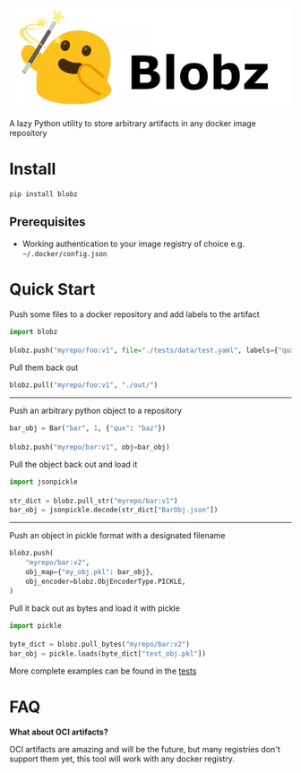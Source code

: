 ![logo](./static/logo.png)

A lazy Python utility to store arbitrary artifacts in any docker image repository

# Install

```sh
pip install blobz
```

## Prerequisites
* Working authentication to your image registry of choice e.g. `~/.docker/config.json`

# Quick Start

Push some files to a docker repository and add labels to the artifact
```python
import blobz

blobz.push("myrepo/foo:v1", file="./tests/data/test.yaml", labels={"qux": "baz"})
```

Pull them back out
```python
blobz.pull("myrepo/foo:v1", "./out/")
```
---

Push an arbitrary python object to a repository
```python
bar_obj = Bar("bar", 1, {"qux": "baz"})

blobz.push("myrepo/bar:v1", obj=bar_obj)
```

Pull the object back out and load it

```python
import jsonpickle 

str_dict = blobz.pull_str("myrepo/bar:v1")
bar_obj = jsonpickle.decode(str_dict["BarObj.json"])
```

---
Push an object in pickle format with a designated filename
```python
blobz.push(
    "myrepo/bar:v2",
    obj_map={"my_obj.pkl": bar_obj},
    obj_encoder=blobz.ObjEncoderType.PICKLE,
)
```

Pull it back out as bytes and load it with pickle
```python
import pickle

byte_dict = blobz.pull_bytes("myrepo/bar:v2")
bar_obj = pickle.loads(byte_dict["test_obj.pkl"])
```

More complete examples can be found in the [tests](./tests/test_api.py)

# FAQ

__What about OCI artifacts?__

OCI artifacts are amazing and will be the future, but many registries don't support them yet, this tool will work with any docker registry. 


